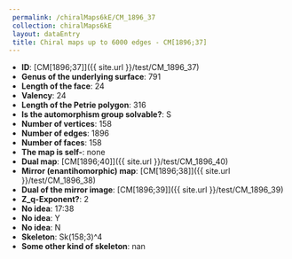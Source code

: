 ```yaml
--- 
 permalink: /chiralMaps6kE/CM_1896_37 
 collection: chiralMaps6kE
 layout: dataEntry
 title: Chiral maps up to 6000 edges - CM[1896;37]
---
```


- **ID**: [CM[1896;37]]({{ site.url }}/test/CM_1896_37)
- **Genus of the underlying surface**: 791
- **Length of the face**: 24
- **Valency**: 24
- **Length of the Petrie polygon**: 316
- **Is the automorphism group solvable?**: S
- **Number of vertices**: 158
- **Number of edges**: 1896
- **Number of faces**: 158
- **The map is self-**: none
- **Dual map**: [CM[1896;40]]({{ site.url }}/test/CM_1896_40)
- **Mirror (enantihomorphic) map**: [CM[1896;38]]({{ site.url }}/test/CM_1896_38)
- **Dual of the mirror image**: [CM[1896;39]]({{ site.url }}/test/CM_1896_39)
- **Z_q-Exponent?**: 2
- **No idea**:  17:38
- **No idea**: Y
- **No idea**: N
- **Skeleton**: Sk(158;3)^4
- **Some other kind of skeleton**: nan
